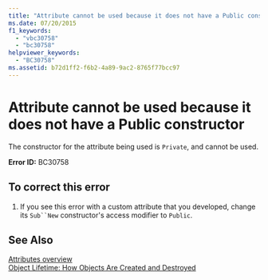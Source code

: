 ```yaml
---
title: "Attribute cannot be used because it does not have a Public constructor"
ms.date: 07/20/2015
f1_keywords: 
  - "vbc30758"
  - "bc30758"
helpviewer_keywords: 
  - "BC30758"
ms.assetid: b72d1ff2-f6b2-4a89-9ac2-8765f77bcc97
---
```

# Attribute cannot be used because it does not have a Public constructor
The constructor for the attribute being used is `Private`, and cannot be used.  
  
 **Error ID:** BC30758  
  
## To correct this error  
  
1. If you see this error with a custom attribute that you developed, change its `Sub``New` constructor's access modifier to `Public`.  
  
## See Also  
 [Attributes overview](~/docs/visual-basic/programming-guide/concepts/attributes/index.md)  
 [Object Lifetime: How Objects Are Created and Destroyed](../../visual-basic/programming-guide/language-features/objects-and-classes/object-lifetime-how-objects-are-created-and-destroyed.md)
